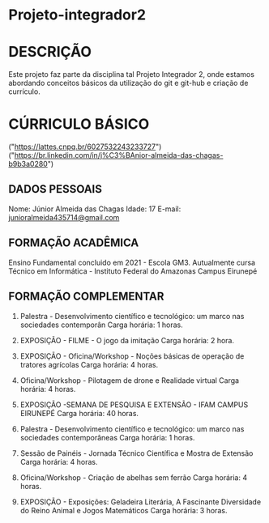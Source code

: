 # Projeto-integrador2


# DESCRIÇÃO

Este projeto faz parte da disciplina tal Projeto Integrador 2, onde estamos abordando conceitos básicos da utilização do git e git-hub e criação de currículo.

# CÚRRICULO BÁSICO
("https://lattes.cnpq.br/6027532243233727")
("https://br.linkedin.com/in/j%C3%BAnior-almeida-das-chagas-b9b3a0280")
## DADOS PESSOAIS

Nome: Júnior Almeida das Chagas
Idade: 17
E-mail: junioralmeida435714@gmail.com

## FORMAÇÃO ACADÊMICA

Ensino Fundamental concluido em 2021 - Escola GM3.
Autualmente cursa Técnico em Informática - Instituto Federal do Amazonas Campus Eirunepé

## FORMAÇÃO COMPLEMENTAR

1. Palestra - Desenvolvimento científico e tecnológico: um marco nas sociedades contemporân
Carga horária: 1 horas.

2. EXPOSIÇÃO -  FILME - O jogo da imitação
Carga horária: 2 hora. 

3. EXPOSIÇÃO - Oficina/Workshop - Noções básicas de operação de tratores agrícolas
Carga horária: 4 horas.

4. Oficina/Workshop - Pilotagem de drone e Realidade virtual
Carga horária: 4 horas.

5. EXPOSIÇÃO -SEMANA DE PESQUISA E EXTENSÃO - IFAM CAMPUS EIRUNEPÉ 
Carga horária: 40 horas.

6. Palestra - Desenvolvimento científico e tecnológico: um marco nas sociedades contemporâneas
Carga horária: 1 horas.

7. Sessão de Painéis - Jornada Técnico Científica e Mostra de Extensão
Carga horária: 4 horas.

8. Oficina/Workshop - Criação de abelhas sem ferrão
Carga horária: 4 horas.

9. EXPOSIÇÃO - Exposições: Geladeira Literária, A Fascinante Diversidade do Reino Animal e Jogos Matemáticos
Carga horária: 3 horas.

